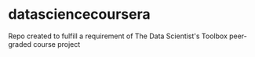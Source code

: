 # datasciencecoursera
Repo created to fulfill a requirement of The Data Scientist's Toolbox peer-graded course project
